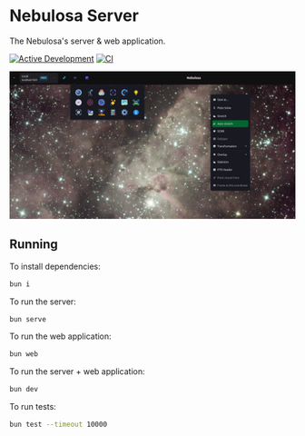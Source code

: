 # Nebulosa Server

The Nebulosa's server & web application.

[![Active Development](https://img.shields.io/badge/Maintenance%20Level-Actively%20Developed-brightgreen.svg)](https://gist.github.com/cheerfulstoic/d107229326a01ff0f333a1d3476e068d)
[![CI](https://github.com/tiagohm/nebulosa.server/actions/workflows/ci.yml/badge.svg)](https://github.com/tiagohm/nebulosa.server/actions/workflows/ci.yml)

![](home.jpg)

## Running

To install dependencies:

```bash
bun i
```

To run the server:

```bash
bun serve
```

To run the web application:

```bash
bun web
```

To run the server + web application:

```bash
bun dev
```

To run tests:

```bash
bun test --timeout 10000
```

